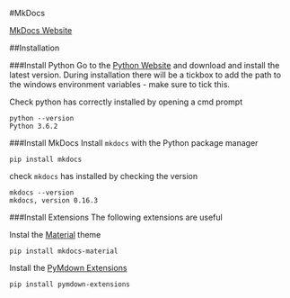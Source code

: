 #MkDocs

[MkDocs Website](http://www.mkdocs.org/)

##Installation

###Install Python
Go to the [Python Website](https://www.python.org/) and download and install the latest version. During installation there will be a tickbox to add the path to the windows environment variables - make sure to tick this.

Check python has correctly installed by opening a cmd prompt

```
python --version
Python 3.6.2
```

###Install MkDocs
Install `mkdocs` with the Python package manager

```
pip install mkdocs
```

check `mkdocs` has installed by checking the version

```
mkdocs --version
mkdocs, version 0.16.3
```

###Install Extensions
The following extensions are useful

Instal the [Material](http://squidfunk.github.io/mkdocs-material/) theme

```
pip install mkdocs-material
```

Install the [PyMdown Extensions](https://facelessuser.github.io/pymdown-extensions/)

```
pip install pymdown-extensions
```


